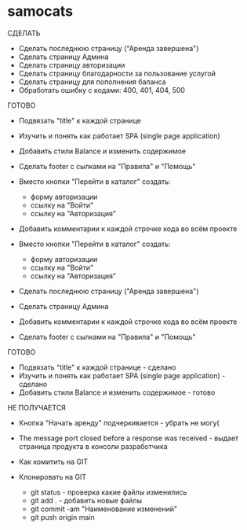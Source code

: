 # samocats
СДЕЛАТЬ
- Сделать последнюю страницу ("Аренда завершена")
- Сделать страницу Админа
- Сделать страницу авторизации
- Сделать страницу благодарности за пользование услугой
- Сделать страницу для пополнения баланса  
- Обработать ошибку с кодами: 400, 401, 404, 500


ГОТОВО
- Подвязать "title" к каждой странице
- Изучить и понять как работает SPA (single page application)
- Добавить стили Balance и изменить содержимое
- Сделать footer с сылками на "Правила" и "Помощь"
- Вместо кнопки "Перейти в каталог" создать:
  - форму авторизации
  - ссылку на "Войти"
  - ссылку на "Авторизация"
- Добавить комментарии к каждой строчке кода во всём проекте

- Вместо кнопки "Перейти в каталог" создать:
    - форму авторизации
    - ссылку на "Войти"
    - ссылку на "Авторизация"
- Сделать последнюю страницу ("Аренда завершена")
- Сделать страницу Админа
- Добавить комментарии к каждой строчке кода во всём проекте
- Сделать footer с сылками на "Правила" и "Помощь"


ГОТОВО
- Подвязать "title" к каждой странице - сделано
- Изучить и понять как работает SPA (single page application) - сделано
- Добавить стили Balance и изменить содержимое - готово


НЕ ПОЛУЧАЕТСЯ
- Кнопка "Начать аренду" подчеркивается - убрать не могу(
- The message port closed before a response was received - выдает страница продукта в консоли разработчика

- Как комитить на GIT
- Клонировать на GIT
    - git status - проверка какие файлы изменились
    - git add . - добавить новые файлы
    - git commit -am "Наименование изменений"
    - git push origin main
